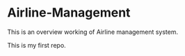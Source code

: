 # Airline-Management

This is an overview working of Airline management system.

This is my first repo.
